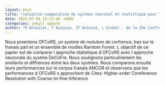 ```yaml
--- 
layout: post 
title: "valuation comparative de systmes neuronal et statistique pour la rsolution de corfrence en langage parl (Comparative evaluation of neural and statistical " 
date: 2022-07-04 12:22:48 -0400 
categories: jekyll update 
author: "M Brassier, T Azzouza, JY Antoine, L Grobol - de la 29e Confrence sur le , 2022" 
--- 
```

Nous prsentons OFCoRS, un systme de rsolution de corfrence, bas sur le franais parl et un ensemble de modles Random Forest. L objectif de ce papier est de comparer l approche statistique d OFCoRS avec l approche neuronale du systme DeCoFre. Nous soulignons particulirement les similarits et diffrences entre les deux systmes. Nous comparons ensuite leurs performances sur le corpus franais ANCOR et observons que les performances d OFCoRS s approchent de Cites: Higher-order Coreference Resolution with Coarse-to-fine Inference